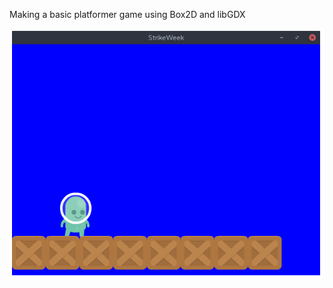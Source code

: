 Making a basic platformer game using Box2D and libGDX

![Basic image of the game](./screenshots/basic.png)
